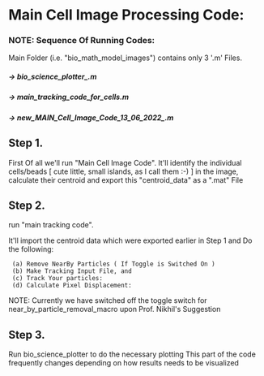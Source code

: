 # Main Cell Image Processing Code:

### NOTE: Sequence Of Running Codes:
Main Folder (i.e. "bio_math_model_images") contains only 3 '.m' Files.
##### -> bio_science_plotter_.m			
##### -> main_tracking_code_for_cells.m		
##### -> new_MAIN_Cell_Image_Code_13_06_2022_.m

## Step 1. 
First Of all we'll run "Main Cell Image Code". 
It'll identify the individual cells/beads [ cute little, 
small islands, as I call them :-) ] in the image, calculate their
centroid and export this "centroid_data" as a ".mat" File

## Step 2.
run "main tracking code".

It'll import the centroid data which were exported earlier in Step 1 and 
Do the following: 

     (a) Remove NearBy Particles ( If Toggle is Switched On )
     (b) Make Tracking Input File, and 
     (c) Track Your particles:
     (d) Calculate Pixel Displacement:
     
  NOTE: Currently we have switched off the toggle switch for
  near_by_particle_removal_macro upon Prof. Nikhil's Suggestion

## Step 3.
 Run bio_science_plotter to do the necessary plotting
 This part of the code frequently changes depending on how results needs
 to be visualized
